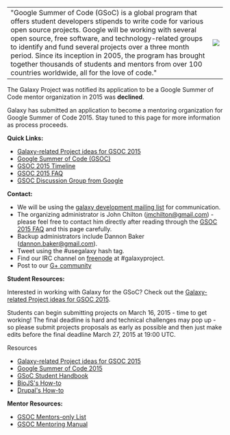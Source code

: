 <table>
  <tr>
    <td> "Google Summer of Code (GSoC) is a global program that offers student developers stipends to write code for various open source projects. Google will be working with several open source, free software, and technology-related groups to identify and fund several projects over a three month period. Since its inception in 2005, the program has brought together thousands of students and mentors from over 100 countries worldwide, all for the love of code." </td>
    <td> <img src='https://developers.google.com/open-source/soc/images/gsoc2015-300x270.jpg' /> </td>
  </tr>
</table>


The Galaxy Project was notified its application to be a Google Summer of Code mentor organization in 2015 was **declined**.

Galaxy has submitted an application to become a mentoring organization for Google Summer of Code 2015. Stay tuned to this page for more information as process proceeds.

**Quick Links:**

* [Galaxy-related Project ideas for GSOC 2015](/src/Develop/GSOC/2015Ideas/index.md)
* [Google Summer of Code (GSOC)](https://developers.google.com/open-source/soc/)
* [GSOC 2015 Timeline](http://www.google-melange.com/gsoc/events/google/gsoc2015)
* [GSOC 2015 FAQ](http://www.google-melange.com/gsoc/document/show/gsoc_program/google/gsoc2015/help_page)
* [GSOC Discussion Group from Google](https://groups.google.com/forum/#!forum/google-summer-of-code-discuss)

 
**Contact:**

* We will be using the [galaxy development mailing list](https://lists.galaxyproject.org/listinfo/galaxy-dev) for communication.
* The organizing administrator is John Chilton (jmchilton@gmail.com) - please feel free to contact him directly after reading through the [GSOC 2015 FAQ](http://www.google-melange.com/gsoc/document/show/gsoc_program/google/gsoc2015/help_page) and this page carefully.
* Backup administrators include Dannon Baker (dannon.baker@gmail.com).
* Tweet using the #usegalaxy hash tag.
* Find our IRC channel on [freenode](http://freenode.net/) at #galaxyproject.
* Post to our [G+ community](https://plus.google.com/u/0/communities/104005941793507319974)

**Student Resources:**

Interested in working with Galaxy for the GSoC? Check out the [Galaxy-related Project ideas for GSOC 2015](/src/Develop/GSOC/2015Ideas/index.md).

Students can begin submitting projects on March 16, 2015 - time to get working! The final deadline is hard and technical challenges may pop up - so please submit projects proposals as early as possible and then just make edits before the final deadline March 27, 2015 at 19:00 UTC.

Resources

* [Galaxy-related Project ideas for GSOC 2015](/src/Develop/GSOC/2015Ideas/index.md)
* [Google Summer of Code 2015](http://www.google-melange.com/gsoc/homepage/google/gsoc2015)
* [GSoC Student Handbook](http://en.flossmanuals.net/GSoCStudentGuide/)
* [BioJS's How-to](https://rostlab.org/services/biojs/gsoc.html)
* [Drupal's How-to](https://rostlab.org/services/biojs/gsoc.html)

**Mentor Resources:**

* [GSOC Mentors-only List](http://groups.google.com/group/google-summer-of-code-mentors-list)
* [GSOC Mentoring Manual](http://en.flossmanuals.net/GSoCMentoring/)
